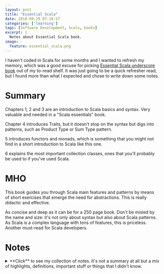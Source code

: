 ```yaml
---
layout: post
title: "Essential Scala"
date: 2018-09-29 07:18:57
categories: ['learning']
tags: [Software Development, Scala, books]
excerpt: |
  Notes about Essential Scala book.
image:
  feature: essential_scala.png
---
```


I haven't coded in Scala for some months and I wanted to refresh my memory,
which was a good excuse for picking [Essential Scala underscore
book](https://underscore.io/training/courses/essential-scala/) out of my
to-read shelf. It was just going to be a quick refresher read, but I
found more than what I expected and chose to write down some notes.

# Summary

Chapters 1, 2 and 3 are an introduction to Scala basics and syntax. Very
valuable and needed in a "Scala essentials" book.

Chapter 4 introduces Traits, but it doesn't stop on the syntax but digs into
patterns, such as Product Type or Sum Type pattern.

5 introduces functors and monads, which is something that you might not find in
a short introduction to Scala like this one.

6 explains the most important collection classes, ones that you'll probably be
used to if you've used Scala.

# MHO

This book guides you through Scala main features and patterns by means of short
exercises that emerge the need for abstractions. This is really didactic and
effective.

As concise and deep as it can be for a 250 page book. Don't be misled by the
name and size: it's not only about syntax but also about Scala patterns. As
Scala is a complex language with tons of features, this is priceless. Another
must-read for Scala developers.

# Notes

<details>
<summary markdown="1">
**Click** to see my collection of notes. It's not a summary at all but a mix of
highlights, definitions, important stuff or things that I didn't know.
</summary>

<div markdown="1">
### 4. Modelling Data with Traits

#### The Product Type Pattern

*Has-a and*: **product type**

If A has a b (with type B) and a c (with type C)

```scala
  case class A(b: B, c: C)
```

or

```scala
trait A {
  def b: B
  def c: C
}
```

#### The Sum Type Pattern

*Is-a or*: **sum type**.

```scala

sealed trait A
final case class B() extends A
final case class C() extends A
```

#### Algebraic Data Types

Let's see patterns beyond *has-a and* and *is-a or*.

*Is-a and*: A is a B and C:

```scala

trait B
trait C
trait A extends B with C
```

If we want to represent that some data conforms to a number of different
interfaces, instead of doing this you can be better off using a *type class*.
There are, however, several legitimate uses of this pattern:
- modularity, using what’s known as the cake pattern
- sharing implementation across several classes

*Has-a or*: A has a B or C. Two possible implementations:

```scala

trait A {
def d: D
}
sealed trait D
final case class B() extends D
final case class C() extends D
```

or

```scala

sealed trait A
final case class D(b: B) extends A
final case class E(c: C) extends A
```

#### Working With Data

> **Structural recursion** is the precise opposite of the process of building an
> algebraic data type. If A has a B and C
> (the product-type pattern), to construct an A we must have a B and a C.
> The sum and product type patterns tell
> us how to combine data to make bigger data. Structural recursion says that
> if we have an A as defined before,
> we must break it into its constituent B and C that we then combine in some
> way to get closer to our desired
> answer. Structural recursion is essentially the process of breaking down
> data into smaller pieces.

##### Structural Recursion using Polymorphism

**Product Type Polymorphism Pattern**:

> If A has a b (with type B) and a c (with type C), and we want to write a method
> f returning an F, simply write the method in the usual way.

```scala

case class A(b: B, c: C) {
  def f: F = ???
}
```

> In the body of the method we must use b, c, and any method parameters to
> construct the result of type F.

**Sum Type Polymorphism Pattern**:

> If A is a B or C, and we want to write a method f returning an F, define f as
> an abstract method on A and provide concrete implementations in B and C.

```scala

sealed trait A {
  def f: F
}

final case class B() extends A {
  def f: F = ???
}
final case class C() extends A {
  def f: F = ???
}
```

##### Structural Recursion using Pattern Matching

**Product Type Pattern Matching Pattern**:

> If A has a b (with type B) and a c (with type C), and we want to write a
method f that accepts an A and returns an F, write

```scala

def f(a: A): F =
  a match {
    case A(b, c) => ???
  } 
```

> In the body of the method we use b and c to construct the result of type F.

**Sum Type Pattern Matching Pattern**:

> If A is a B or C, and we want to write a method f accepting an A and returning
> an F, define a pattern matching case for B and C.

```scala

def f(a: A): F =
  a match {
  case B() => ???
  case C() => ???
```

> **The code follows the shape of the data, and can be produced in an almost
mechanical way**

> The general rule is: if a method only depends on other fields and methods in
> a class it is a good candidate to be implemented inside the class. If the
> method depends on other data (for example, if we needed a Cook to make
> dinner) consider implementing is using pattern matching outside of the
> classes in question. If we want to have more than one implementation we
> should use pattern matching and implement it outside the classes.

> **Recursive Algebraic Data Types Pattern**

> When defining recursive algebraic data types, there must be at least two
> cases: one that is recursive, and
> one that is not. Cases that are not recursive are known as base cases. In
> code, the general skeleton is:

```scala

sealed trait RecursiveExample
final case class RecursiveCase(recursion: RecursiveExample) extends RecursiveExample
final case object BaseCase extends RecursiveExample
```

> **Recursive Structural Recursion Pattern**:
> When writing structurally recursive code on a recursive algebraic data type:
> - whenever we encounter a recursive element in the data we make a recursive
> call to our method;
and
> - whenever we encounter a base case in the data we return the identity for
> the operation we are performing.

### 5. Sequencing Computations

> **Fold Pattern**:
> For an algebraic datatype A, fold converts it to a generic type B. Fold is a structural recursion with:
> - one function parameter for each case in A
> - each function takes as parameters the fields for its associated class;
> - if A is recursive, any function parameters that refer to a recursive field take a parameter of type B .
> The right-hand side of pattern matching cases, or the polymorphic methods as appropriate, consists of
> calls to the appropriate function.

#### Map, flatmap, functor, monads...

> A type like F[A] with a map method is called a functor. If a functor also has a flatMap method it is called a monad.

#### Variance

> **Covariant Generic Sum Type Pattern**
> If A of type T is a B or C , and C is not generic, write

```scala

sealed trait A[+T]
final case class B[T](t: T) extends A[T]
final case object C extends A[Nothing]
```

> This pattern extends to more than one type parameter. If a type parameter is not needed for a specific
> case of a sum type, we can substitute Nothing for that parameter.

> This pattern is the most commonly used one with generic sum types. We should only use covariant types where
> the container type is immutable. If the container allows mutation we should only use invariant types.

> **Contravariant Position Pattern**
> If A of a covariant type T and a method f of A complains that T is used in a contravariant position, introduce
a type TT >: T in f .

```scala

case class A[+T] {
  def f[TT >: T](t: TT): A[TT]
}
```

### 6. Collections

### 7. Type Classes

> Type Class Pattern
> A type class is a trait with at least one type variable. The type variables specify the concrete types the
> type class instances are defined for. Methods in the trait usually use the type variables.

```scala

trait ExampleTypeClass[A] {
  def doSomething(in: A): Foo
}
```


> In Scala, a type class is just a trait. To use a type class we:
> - create implementations of that trait, called type class instances; and
> - typically we mark the type class instances as implicit values.

> Marking values as implicit tells the compiler it can supply them as a parameter to a method call if none is explicitly given. For the compiler to supply a value:
> 1. the parameter must be marked implicit in the method declaration;
> 2. there must be an implicit value available of the same type as the parameter; and
> 3. there must be only one such implicit value available.

> The compiler will look in the following places for Ordering instances:
> - the companion object of List ;
> - the companion object of Ordering ; and
> - the companion object of the type B , which is the type of elements in the list or any superclass.

> **Type Class Instance Packaging: Companion Objects**
> When defining a type class instance, if
> 1. there is a single instance for the type; and
> 2. you can edit the code for the type that you are defining the instance for
> then define the type class instance in the companion object of the type.

> **Type Class Instance Packaging: Companion Objects Part 2**
> When defining a type class instance, if
> 1. there is a single good default instance for the type; and
> 2. you can edit the code for the type that you are defining the instance for
> then define the type class instance in the companion object of the type. This allows users to override the
> instance by defining one in the local scope whilst s ll providing sensible default behaviour.

> There are four components of the type class pattern:
> - the actual type class itself;
> - the type class instances;
> - interfaces using implicit parameters; and
> - interfaces using enrichment and implicit parameters.

> **Type Class Interface Pattern**
> If the desired interface to a type class TypeClass is exactly the methods defined on the type class trait,
> define an interface on the companion object using a no-argument apply method like

```scala
object TypeClass {
  def apply[A](implicit instance: TypeClass[A]): TypeClass[A] = instance
}
```

**Type Class and Type Enrichment Pattern**

You can create an implicit class with the extra operations that you want to
add to a class instances. The implicit class constructor receives the instance,
and the operations receive implicitly the type instances. That allows invoking
the type-class pattern on any type we have an adapter as if it were a built-in
feature of the class.

> **Context Bound Syntax**
> A context bound is an annota on on a generic type variable like so:

```scala
[A : Context]
```

> It expands into a generic type parameter [A] along with an implicit parameter for a Context[A] .


</div>
</details>
